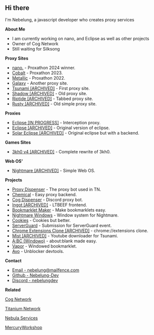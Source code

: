 ## Hi there
I'm Nebelung, a javascript developer who creates proxy services

**About Me**

- I am currently working on nano, and Eclipse as well as other projects
- Owner of Cog Network
- Still waiting for Silksong

**Proxy Sites**

- [nano.](https://github.com/titaniumnetwork-dev/nano) - Proxathon 2024 winner.
- [Cobalt](https://github.com/cognetwork-dev/Cobalt) - Proxathon 2023.
- [Metallic](https://github.com/cognetwork-dev/Metallic) - Proxathon 2022.
- [Galaxy](https://github.com/cognetwork-dev/Galaxy) - Another proxy site.
- [Tsunami [ARCHIVED]](https://github.com/FogNetwork/Tsunami) - First proxy site.
- [Shadow [ARCHIVED]](https://github.com/FogNetwork/Shadow) - Old proxy site.
- [Riptide [ARCHIVED]](https://github.com/FogNetwork/Riptide) - Tabbed proxy site.
- [Rusty [ARCHIVED]](https://github.com/FogNetwork/Rusty) - Old simple proxy site.

**Proxies**

- [Eclipse [IN PROGRESS]](https://github.com/Eclipse-Proxy/Eclipse) - Interception proxy.
- [Eclipse [ARCHIVED]](https://github.com/cognetwork-dev/Eclipse) - Original version of eclipse.
- [Solar Eclipse [ARCHIVED]](https://github.com/FogNetwork/Solar-Eclipse) - Original eclipse but with a backend.

**Games Sites**

- [3kh0 v4 [ARCHIVED]](https://gitlab.com/3kh0/website-v4) - Complete rewrite of 3kh0.

**Web OS'**

- [Nightmare [ARCHIVED]](https://github.com/FogNetwork/Nightmare) - Simple Web OS.

**Projects**

- [Proxy Dispenser](https://github.com/titaniumnetwork-dev/Proxy-Dispenser) - The proxy bot used in TN.
- [Chemical](https://github.com/chemicaljs/chemical) - Easy proxy backend.
- [Cog Dispenser](https://github.com/cognetwork-dev/Cog-Dispenser) - Discord proxy bot.
- [Ingot [ARCHIVED]](https://github.com/FogNetwork/Ingot) - LTBEEF frontend.
- [Bookmarklet Maker](https://github.com/Nebelung-Dev/Bookmarklet-Maker) - Make bookmarklets easy.
- [Nightmare Windows](https://github.com/FogNetwork/Nightmare-Windows) - Window system for Nightmare.
- [Cookies](https://github.com/Nebelung-Dev/Cookies) - Cookies but better.
- [ServerGuard](https://github.com/Nebelung-Dev/ServerGuard) - Submission for ServerGuard event.
- [Chrome Extensions Clone [ARCHIVED]](https://github.com/Nebelung-Dev/Chrome-Extensions-Clone) - chrome://extensions clone.
- [Mist [ARCHIVED]](https://github.com/FogNetwork/Mist) - Youtube downloader for Tsunami.
- [A:BC (Windowo)](https://github.com/FogNetwork/ABC) - about:blank made easy.
- [Vapor](https://github.com/FogNetwork/Vapor) - Windowed bookmarklet.
- [Avo](https://github.com/FogNetwork/Avo) - Unblocker devtools.

**Contact**

- [Email - nebelung@mailfence.com](mailto:nebelung@mailfence.com)
- [Github - Nebelung-Dev](https://github.com/Nebelung-Dev)
- [Discord - nebelungdev](https://discordapp.com/users/887118260963782686)

**Related**

[Cog Network](https://github.com/cognetwork-dev)

[Titanium Network](https://github.com/titaniumnetwork-dev)

[Nebula Services](https://github.com/NebulaServices)

[MercuryWorkshop](https://github.com/MercuryWorkshop)
